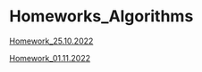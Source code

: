 # Homeworks_Algorithms

[Homework_25.10.2022](https://github.com/ShumaW/Prof_Algorithms/blob/master/Homework_20221025/src/Main.java)

[Homework_01.11.2022](https://github.com/ShumaW/Prof_Algorithms/blob/master/Homework_20221101_a/src/Main.java)
